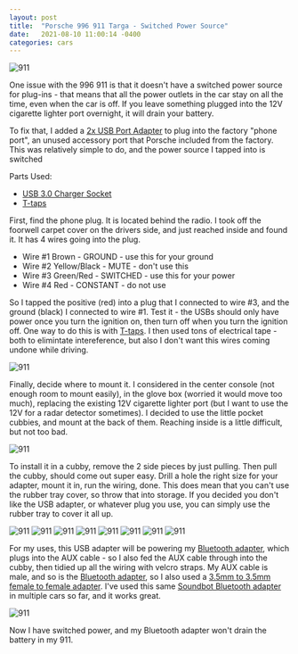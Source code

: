 ```yaml
---
layout: post
title:  "Porsche 996 911 Targa - Switched Power Source"
date:   2021-08-10 11:00:14 -0400
categories: cars
---
```


![911](/images/911/11.jpg)

One issue with the 996 911 is that it doesn't have a switched power source for plug-ins - that means that all the power outlets in the car stay on all the time, even when the car is off. If you leave something plugged into the 12V cigarette lighter port overnight, it will drain your battery. 

To fix that, I added a [2x USB Port Adapter](https://amzn.to/3s89P1n) to plug into the factory "phone port", an unused accessory port that Porsche included from the factory. This was relatively simple to do, and the power source I tapped into is switched

Parts Used:
* [USB 3.0 Charger Socket](https://amzn.to/3s89P1n) 
* [T-taps](https://amzn.to/3AxlMky)

First, find the phone plug. It is located behind the radio. I took off the foorwell carpet cover on the drivers side, and just reached inside and found it. It has 4 wires going into the plug. 

* Wire #1 Brown - GROUND - use this for your ground
* Wire #2 Yellow/Black - MUTE - don't use this
* Wire #3 Green/Red - SWITCHED - use this for your power
* Wire #4 Red - CONSTANT - do not use

So I tapped the positive (red) into a plug that I connected to wire #3, and the ground (black) I connected to wire #1. Test it - the USBs should only have power once you turn the ignition on, then turn off when you turn the ignition off. One way to do this is with [T-taps](https://amzn.to/3AxlMky). I then used tons of electrical tape - both to elimintate intereference, but also I don't want this wires coming undone while driving. 

![911](/images/911/1.jpg)

Finally, decide where to mount it. I considered in the center console (not enough room to mount easily), in the glove box (worried it would move too much), replacing the existing 12V cigarette lighter port (but I want to use the 12V for a radar detector sometimes). I decided to use the little pocket cubbies, and mount at the back of them. Reaching inside is a little difficult, but not too bad. 

![911](/images/911/2.jpg)

To install it in a cubby, remove the 2 side pieces by just pulling. Then pull the cubby, should come out super easy. Drill a hole the right size for your adapter, mount it in, run the wiring, done. This does mean that you can't use the rubber tray cover, so throw that into storage. If you decided you don't like the USB adapter, or whatever plug you use, you can simply use the rubber tray to cover it all up. 

![911](/images/911/3.jpg)
![911](/images/911/4.jpg)
![911](/images/911/5.jpg)
![911](/images/911/6.jpg)
![911](/images/911/7.jpg)
![911](/images/911/8.jpg)
![911](/images/911/9.jpg)
![911](/images/911/10.jpg)

For my uses, this USB adapter will be powering my [Bluetooth adapter](https://amzn.to/3yIhXsg), which plugs into the AUX cable - so I also fed the AUX cable through into the cubby, then tidied up all the wiring with velcro straps. My AUX cable is male, and so is the [Bluetooth adapter](https://amzn.to/3yIhXsg), so I also used a [3.5mm to 3.5mm female to female adapter](https://amzn.to/37uFLnp). I've used this same [Soundbot Bluetooth adapter](https://amzn.to/3yIhXsg) in multiple cars so far, and it works great. 

![911](/images/911/11.jpg)

Now I have switched power, and my Bluetooth adapter won't drain the battery in my 911. 